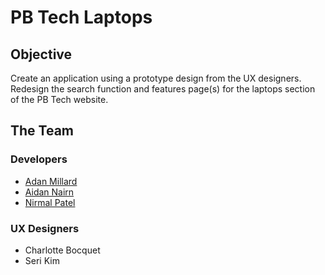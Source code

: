 # PB Tech Laptops

## Objective

Create an application using a prototype design from the UX designers. Redesign the search function and features page(s) for the laptops section of the PB Tech website.

## The Team

### Developers

- [Adan Millard](https://github.com/adanmillard)
- [Aidan Nairn](https://github.com/aidannairn)
- [Nirmal Patel](https://github.com/patelnirmal17592)

### UX Designers

- Charlotte Bocquet
- Seri Kim

